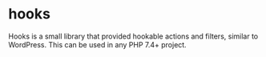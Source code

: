 # hooks
Hooks is a small library that provided hookable actions and filters, similar to WordPress. This can be used in any PHP 7.4+ project.
